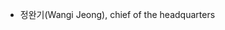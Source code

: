 - 정완기(Wangi Jeong), chief of the headquarters


<!---
jeongwangi/jeongwangi is a ✨ special ✨ repository because its `README.md` (this file) appears on your GitHub profile.
You can click the Preview link to take a look at your changes.
--->
